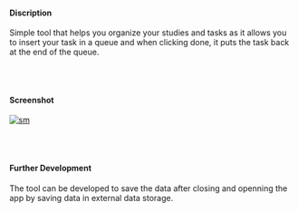 #### Discription
Simple tool that helps you organize your studies and tasks as it allows you to insert your task in a queue and when clicking done, it puts the task back at the end of the queue.

<br>
<br>

#### Screenshot

<a href="https://ibb.co/phsjHmd"><img src="https://i.ibb.co/LNqdTG1/sm.png" alt="sm" border="0"></a>


<br>
<br>


#### Further Development
The tool can be developed to save the data after closing and openning the app by saving data in external data storage. 

